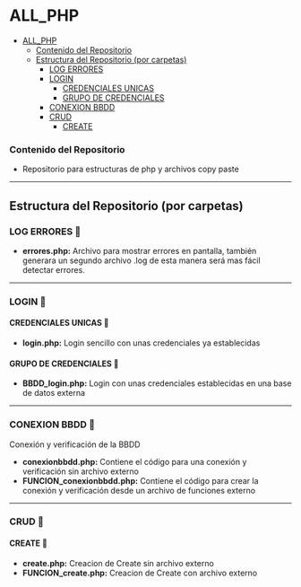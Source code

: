# ALL_PHP

[//]: # (version: 1.0)
[//]: # (author: Fran Dona Villar)
[//]: # (date: 2024-01-23)


- [ALL\_PHP](#all_php)
    - [Contenido del Repositorio](#contenido-del-repositorio)
  - [Estructura del Repositorio (por carpetas)](#estructura-del-repositorio-por-carpetas)
    - [LOG ERRORES](#log-errores)
    - [LOGIN](#login)
      - [CREDENCIALES UNICAS](#credenciales-unicas)
      - [GRUPO DE CREDENCIALES](#grupo-de-credenciales)
    - [CONEXION BBDD](#conexion-bbdd)
    - [CRUD](#crud)
      - [CREATE](#create)

### Contenido del Repositorio

- Repositorio para estructuras de php y archivos copy paste
  
---------

## Estructura del Repositorio (por carpetas)

### LOG ERRORES 📂
- **errores.php:** Archivo para mostrar errores en pantalla, también generara un segundo archivo .log de esta manera será mas fácil detectar errores.
---
### LOGIN 📂

#### CREDENCIALES UNICAS 📂
- **login.php:** Login sencillo con unas credenciales ya establecidas
  
#### GRUPO DE CREDENCIALES 📂
- **BBDD_login.php:** Login con unas credenciales establecidas en una base de datos externa
----
### CONEXION BBDD 📂
 Conexión y verificación de la BBDD

- **conexionbbdd.php:** Contiene el código para una conexión y verificación sin archivo externo
-  **FUNCION_conexionbbdd.php:** Contiene el código para crear la conexión y verificación desde un archivo de funciones externo
----
### CRUD 📂
#### CREATE 📂
- **create.php:** Creacion de Create sin archivo externo
- **FUNCION_create.php:** Creacion de Create con archivo externo
